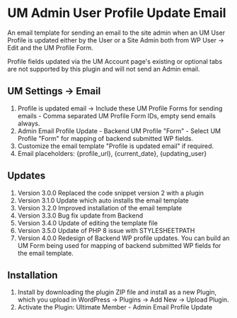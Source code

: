 # UM Admin User Profile Update Email
An email template for sending an email to the site admin when an UM User Profile is updated either by the User or a Site Admin both from WP User -> Edit and the UM Profile Form.

Profile fields updated via the UM Account page's existing or optional tabs are not supported by this plugin and will not send an Admin email.

## UM Settings -> Email
1. Profile is updated email -> Include these UM Profile Forms for sending emails - Comma separated UM Profile Form IDs, empty send emails always.
2. Admin Email Profile Update - Backend UM Profile "Form" - Select UM Profile "Form" for mapping of backend submitted WP fields.
3. Customize the email template "Profile is updated email" if required.
4. Email placeholders: {profile_url}, {current_date}, {updating_user}

## Updates
1. Version 3.0.0 Replaced the code snippet version 2 with a plugin
2. Version 3.1.0 Update which auto installs the email template
3. Version 3.2.0 Improved installation of the email template
4. Version 3.3.0 Bug fix update from Backend
5. Version 3.4.0 Update of editing the template file
6. Version 3.5.0 Update of PHP 8 issue with STYLESHEETPATH
7. Version 4.0.0 Redesign of Backend WP profile updates. You can build an UM Form being used for mapping of backend submitted WP fields for the email template. 

## Installation
1. Install by downloading the plugin ZIP file and install as a new Plugin, which you upload in WordPress -> Plugins -> Add New -> Upload Plugin.
2. Activate the Plugin: Ultimate Member - Admin Email Profile Update

